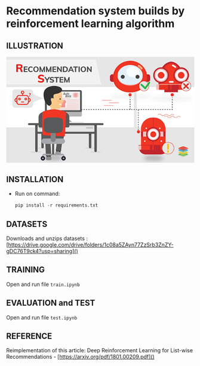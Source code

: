 # Recommendation system builds by reinforcement learning algorithm

## ILLUSTRATION
![Architecture](./src/img.png)

## INSTALLATION
- Run on command:
    ```python
    pip install -r requirements.txt

## DATASETS
Downloads and unzips datasets : [https://drive.google.com/drive/folders/1c08a5ZAyn77ZzSrb3ZnZY-gDC76T9ck4?usp=sharing]()
## TRAINING
Open and run file `train.ipynb` 

## EVALUATION and TEST
Open and run file `test.ipynb`

## REFERENCE
Reimplementation of this article: Deep Reinforcement Learning for List-wise Recommendations - [https://arxiv.org/pdf/1801.00209.pdf]()

